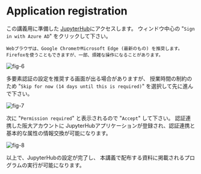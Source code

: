 # Application registration

この講義用に準備した
[JupyterHub](https://cloudedu-jhub.japaneast.cloudapp.azure.com/)にアクセスします。
ウィンドウ中心の "`Sign in with Azure AD`" をクリックして下さい。
```{attention}
Webブラウザは、Google ChromeかMicrosoft Edge (最新のもの) を推奨します。
Firefoxを使うこともできますが、一部、煩雑な操作になることがあります。
```

![fig-6](./fig-6.png)

多要素認証の設定を推奨する画面が出る場合がありますが、
授業時間の制約のため "`Skip for now (14 days until this is required)`" を選択して先に進んで下さい。

![fig-7](./fig-7.png)

次に "`Permission required`" と表示されるので "`Accept`" して下さい。
認証連携した阪大アカウントに
JupyterHubアプリケーションが登録され、認証連携と基本的な属性の情報交換が可能になります。

![fig-8](./fig-8.png)

以上で、JupyterHubの設定が完了し、
本講義で配布する資料に掲載されるプログラムの実行が可能になります。